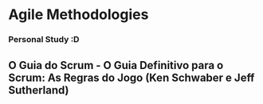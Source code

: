 # Agile Methodologies
### Personal Study :D
## O Guia do Scrum - O Guia Definitivo para o Scrum: As Regras do Jogo (Ken Schwaber e Jeff Sutherland)